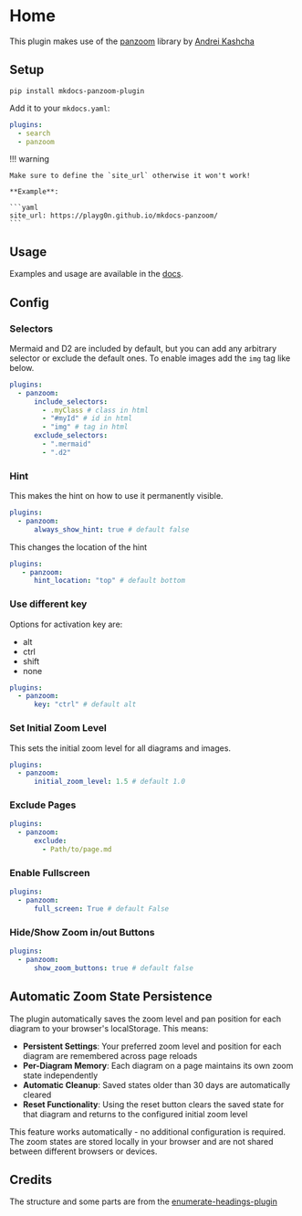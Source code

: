 # Home

This plugin makes use of the [panzoom](https://github.com/anvaka/panzoom) library by [Andrei Kashcha](https://github.com/anvaka)

## Setup

`pip install mkdocs-panzoom-plugin`

Add it to your `mkdocs.yaml`:

```yaml
plugins:
  - search
  - panzoom

```

!!! warning

    Make sure to define the `site_url` otherwise it won't work!

    **Example**:

    ```yaml
    site_url: https://playg0n.github.io/mkdocs-panzoom/
    ```

## Usage

Examples and usage are available in the [docs](https://playg0n.github.io/mkdocs-panzoom/).

## Config

### Selectors

Mermaid and D2 are included by default, but you can add any arbitrary selector or exclude the default ones.
To enable images add the `img` tag like below.

```yaml
plugins:
  - panzoom:
      include_selectors:
        - .myClass # class in html
        - "#myId" # id in html
        - "img" # tag in html
      exclude_selectors:
        - ".mermaid"
        - ".d2"
```

### Hint

This makes the hint on how to use it permanently visible.

```yaml
plugins:
  - panzoom:
      always_show_hint: true # default false
```

This changes the location of the hint

```yaml
plugins:
   - panzoom:
      hint_location: "top" # default bottom
```

### Use different key

Options for activation key are:

- alt
- ctrl
- shift
- none

```yaml
plugins:
  - panzoom:
      key: "ctrl" # default alt
```

### Set Initial Zoom Level

This sets the initial zoom level for all diagrams and images.

```yaml
plugins:
  - panzoom:
      initial_zoom_level: 1.5 # default 1.0
```

### Exclude Pages

```yaml
plugins:
  - panzoom:
      exclude:
        - Path/to/page.md
```

### Enable Fullscreen

```yaml
plugins:
  - panzoom:
      full_screen: True # default False
```

### Hide/Show Zoom in/out Buttons

```yaml
plugins:
  - panzoom:
      show_zoom_buttons: true # default false
```

## Automatic Zoom State Persistence

The plugin automatically saves the zoom level and pan position for each diagram to your browser's localStorage. This means:

- **Persistent Settings**: Your preferred zoom level and position for each diagram are remembered across page reloads
- **Per-Diagram Memory**: Each diagram on a page maintains its own zoom state independently
- **Automatic Cleanup**: Saved states older than 30 days are automatically cleared
- **Reset Functionality**: Using the reset button clears the saved state for that diagram and returns to the configured initial zoom level

This feature works automatically - no additional configuration is required. The zoom states are stored locally in your browser and are not shared between different browsers or devices.

## Credits

The structure and some parts are from the [enumerate-headings-plugin](https://github.com/timvink/mkdocs-enumerate-headings-plugin)
